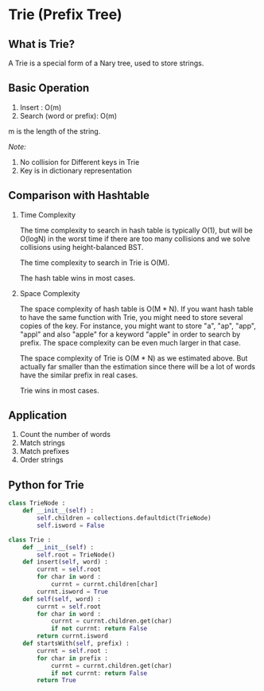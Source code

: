 # Trie (Prefix Tree)

## What is Trie?
A Trie is a special form of a Nary tree, used to store strings.

## Basic Operation
1. Insert : O(m)
2. Search (word or prefix): O(m)

m is the length of the string.

*Note:*
1. No collision for Different keys in Trie
2. Key is in dictionary representation

## Comparison with Hashtable
1. Time Complexity

    The time complexity to search in hash table is typically O(1), but will be O(logN) in the worst time if there are too many collisions and we solve collisions using height-balanced BST.

    The time complexity to search in Trie is O(M).

    The hash table wins in most cases.

2. Space Complexity

    The space complexity of hash table is O(M * N). If you want hash table to have the same function with Trie, you might need to store several copies of the key. For instance, you might want to store "a", "ap", "app", "appl" and also "apple" for a keyword "apple" in order to search by prefix. The space complexity can be even much larger in that case.

    The space complexity of Trie is O(M * N) as we estimated above. But actually far smaller than the estimation since there will be a lot of words have the similar prefix in real cases.

    Trie wins in most cases.

## Application
1. Count the number of words
2. Match strings
3. Match prefixes
4. Order strings

## Python for Trie
```python
class TrieNode :
    def __init__(self) :
        self.children = collections.defaultdict(TrieNode)
        self.isword = False

class Trie :
    def __init__(self) :
        self.root = TrieNode()
    def insert(self, word) :
        currnt = self.root
        for char in word :
            currnt = currnt.children[char]
        currnt.isword = True
    def self(self, word) :
        currnt = self.root
        for char in word :
            currnt = currnt.children.get(char)
            if not currnt: return False
        return currnt.isword
    def startsWith(self, prefix) :
        currnt = self.root :
        for char in prefix :
            currnt = currnt.children.get(char)
            if not currnt: return False
        return True
```
